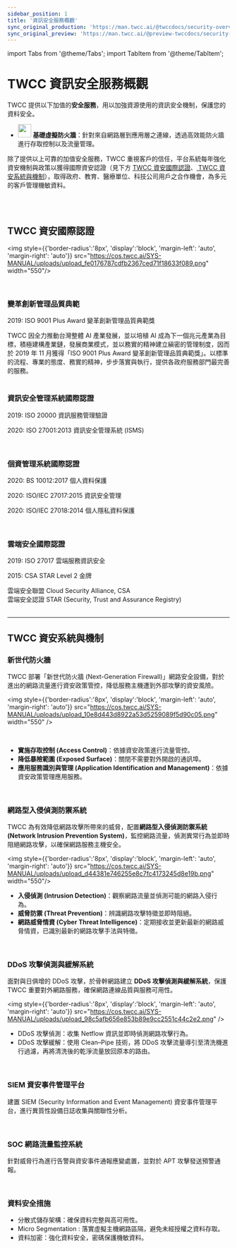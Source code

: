 ```yaml
---
sidebar_position: 1
title: '資訊安全服務概觀'
sync_original_production: 'https://man.twcc.ai/@twccdocs/security-overview-zh'
sync_original_preview: 'https://man.twcc.ai/@preview-twccdocs/security-overview-zh'
---
```


import Tabs from '@theme/Tabs';
import TabItem from '@theme/TabItem';

# TWCC 資訊安全服務概觀

TWCC 提供以下加值的**安全服務**，用以加強資源使用的資訊安全機制，保護您的資料安全。

<!--- <img src="https://cos.twcc.ai/SYS-MANUAL/uploads/upload_5d1a53cfbf2522c997cc12f17a0dfa50.png" width="30" heigh="30"> **VPN**：提供 VPN 加密網路連線服務，確保資料傳輸安全。-->
-  <img src="https://cos.twcc.ai/SYS-MANUAL/uploads/upload_41b5ddd2eb60cfbcb641c128b3808493.png" width="30" heigh="30"/> <b>基礎虛擬防火牆</b>：針對來自網路層到應用層之連線，透過高效能防火牆進行存取控制以及流量管理。

<!--- - <img src="https://cos.twcc.ai/SYS-MANUAL/uploads/upload_97b051a42f32d34e7fafe51f81f8cb63.png" width="30" heigh="30"> **Web 應用程式防火牆**：使用 WAF 保護網站伺服器，避免網頁應用程式遭到網路攻擊導致服務受到影響或是資料損失。-->

除了提供以上可靠的加值安全服務，TWCC 重視客戶的信任，平台系統每年強化資安機制與政策以獲得國際資安認證（見下方 [<i class="fa fa-certificate" aria-hidden="true"></i>TWCC 資安國際認證](##-TWCC-資安國際認證)、[<i class="fa fa-shield" aria-hidden="true"></i> TWCC 資安系統與機制](#-TWCC-資安系統與機制)），取得政府、教育、醫療單位、科技公司用戶之合作機會，為多元的客戶管理機敏資料。

<br/>

<br/>


## <i class="fa fa-certificate" aria-hidden="true"></i> TWCC 資安國際認證

<img style={{'border-radius':'8px', 'display':'block', 'margin-left': 'auto', 'margin-right': 'auto'}} src="https://cos.twcc.ai/SYS-MANUAL/uploads/upload_fe0176787cdfb2367ced71f18633f089.png" width="550"/>

<br/>

<div class="first" style={{'background-color':'#FDF2E9', 'color':'black', 'padding':'15px', 'border-radius':'5px'}}>


<div style={{'height':'8px'}}></div>


### <i class="fa fa-check-square-o" aria-hidden="true"></i> 變革創新管理品質典範

2019: ISO 9001 Plus Award 變革創新管理品質典範獎

<div class="desc" style={{'font-size':'10px', 'color':'#2C3E50'}}>
TWCC 因全力推動台灣整體 AI 產業發展，並以培植 AI 成為下一個兆元產業為目標，積極建構產業鏈，發展商業模式，並以務實的精神建立縝密的管理制度，因而於 2019 年 11 月獲得「ISO 9001 Plus Award 變革創新管理品質典範獎」。以標準的流程、專業的態度、務實的精神，步步落實與執行，提供各政府服務部門最完善的服務。</div>

<div style={{'height':'8px'}}></div>

</div>

<br/>

<div class="first" style={{'background-color':'#FAE5D3', 'color':'black', 'padding':'15px', 'border-radius':'5px'}}>

<div style={{'height':'8px'}}></div>

### <i class="fa fa-check-square-o" aria-hidden="true"></i> 資訊安全管理系統國際認證

2019: ISO 20000 資訊服務管理驗證

2020: ISO 27001:2013 資訊安全管理系統 (ISMS)

</div>

<br/>

<div class="first" style={{'background-color':'#F5CBA7', 'color':'black', 'padding':'15px', 'border-radius':'5px'}}>

<div style={{'height':'8px'}}></div>

### <i class="fa fa-check-square-o" aria-hidden="true"></i> 個資管理系統國際認證

2020: BS 10012:2017 個人資料保護

2020: ISO/IEC 27017:2015 資訊安全管理

2020: ISO/IEC 27018:2014 個人隱私資料保護

</div>

<br/>

<div class="first" style={{'background-color':'#F0B27A', 'color':'black', 'padding':'15px', 'border-radius':'5px'}}>

<div style={{'height':'8px'}}></div>

### <i class="fa fa-check-square-o" aria-hidden="true"></i> 雲端安全國際認證

2019: ISO 27017 雲端服務資訊安全

2015: CSA STAR Level 2 金牌

<div class="desc" style={{'font-size':'10px', 'color':'#2C3E50'}}>
雲端安全聯盟 Cloud Security Alliance, CSA<br/>
雲端安全認證 STAR (Security, Trust and Assurance Registry)</div>
</div>

<br/>

---

## <i class="fa fa-shield" aria-hidden="true"></i> TWCC 資安系統與機制

<div class="first" style={{'background-color':'#EBF5FB', 'color':'black', 'padding':'15px', 'border-radius':'5px'}}>

<div style={{'height':'8px'}}></div>

### <i class="fa fa-lock" aria-hidden="true"></i> 新世代防火牆

TWCC 部署「新世代防火牆 (Next-Generation Firewall)」網路安全設備，對於進出的網路流量進行資安政策管控，降低服務主機遭到外部攻擊的資安風險。

<img style={{'border-radius':'8px', 'display':'block', 'margin-left': 'auto', 'margin-right': 'auto'}} src="https://cos.twcc.ai/SYS-MANUAL/uploads/upload_10e8d443d8922a53d5259089f5d90c05.png" width="550" />

<br/>

- **實施存取控制 (Access Control)**：依據資安政策進行流量管控。
- **降低暴險範圍 (Exposed Surface)**：關閉不需要對外開啟的通訊埠。
- **應用服務識別與管理 (Application Identification and Management)**：依據資安政策管理應用服務。

</div>

<br/>

<div class="first" style={{'background-color':'#D6EAF8', 'color':'black', 'padding':'15px', 'border-radius':'5px'}}>

<div style={{'height':'8px'}}></div>

### <i class="fa fa-lock" aria-hidden="true"></i> 網路型入侵偵測防禦系統

TWCC 為有效降低網路攻擊所帶來的威脅，配置**網路型入侵偵測防禦系統 (Network Intrusion Prevention System)**，監控網路流量，偵測異常行為並即時阻絕網路攻擊，以確保網路服務主機安全。

<img style={{'border-radius':'8px', 'display':'block', 'margin-left': 'auto', 'margin-right': 'auto'}} src="https://cos.twcc.ai/SYS-MANUAL/uploads/upload_d44381e746255e8c7fc4173245d8e19b.png" width="550"/>
<br/>

- **入侵偵測 (Intrusion Detection)**：觀察網路流量並偵測可能的網路入侵行為。
- **威脅防禦 (Threat Prevention)**：辨識網路攻擊特徵並即時阻絕。
- **網路威脅情資 (Cyber Threat Intelligence)**：定期接收並更新最新的網路威脅情資，已識別最新的網路攻擊手法與特徵。


</div>

<br/>

<div class="first" style={{'background-color':'#AED6F1', 'color':'black', 'padding':'15px', 'border-radius':'5px'}}>

<div style={{'height':'8px'}}></div>

### <i class="fa fa-lock" aria-hidden="true"></i> DDoS 攻擊偵測與緩解系統

面對與日俱增的 DDoS 攻擊，於骨幹網路建立 **DDoS 攻擊偵測與緩解系統**，保護 TWCC 重要對外網路服務，確保網路連線品質與服務可用性。

<img style={{'border-radius':'8px', 'display':'block', 'margin-left': 'auto', 'margin-right': 'auto'}} src="https://cos.twcc.ai/SYS-MANUAL/uploads/upload_98c5afb656e853b89e9cc2551c44c2e2.png" />
<br/>

- DDoS 攻擊偵測：收集 Netflow 資訊並即時偵測網路攻擊行為。
- DDoS 攻擊緩解：使用 Clean–Pipe 技術，將 DDoS 攻擊流量導引至清洗機進行過濾，再將清洗後的乾淨流量放回原本的路由。

</div>

<br/>

<div class="first" style={{'background-color':'#85C1E9', 'color':'black', 'padding':'15px', 'border-radius':'5px'}}>

<div style={{'height':'8px'}}></div>

### <i class="fa fa-lock" aria-hidden="true"></i> SIEM 資安事件管理平台

建置 SIEM (Security Information and Event Management) 資安事件管理平台，進行異質性設備日誌收集與關聯性分析。

</div>

<br/>

<div class="first" style={{'background-color':'#5DADE2', 'color':'black', 'padding':'15px', 'border-radius':'5px'}}>

<div style={{'height':'8px'}}></div>

### <i class="fa fa-lock" aria-hidden="true"></i> SOC 網路流量監控系統

針對威脅行為進行告警與資安事件通報應變處置，並對於 APT 攻擊發送預警通報。

</div>

<br/>

<div class="first" style={{'background-color':'#3498DB', 'color':'black', 'padding':'15px', 'border-radius':'5px'}}>

<div style={{'height':'8px'}}></div>

### <i class="fa fa-lock" aria-hidden="true"></i> 資料安全措施

   - 分散式儲存架構：確保資料完整與高可用性。
   - Micro Segmentation : 落實虛擬主機網路區隔，避免未經授權之資料存取。
   - 資料加密：強化資料安全，密碼保護機敏資料。

</div>
